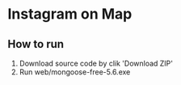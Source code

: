 # Instagram on Map

## How to run
1. Download source code by clik 'Download ZIP'
2. Run web/mongoose-free-5.6.exe